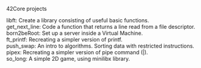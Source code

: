 42Core projects 

libft: Create a library consisting of useful basic functions.                                                                                                  
get_next_line: Code a function that returns a line read from a file descriptor.                                                                                                     
born2beRoot: Set up a server inside a Virtual Machine.                                                                                                                           
ft_printf: Recreating a simpler version of printf.                                                                                                                               
push_swap: An intro to algorithms. Sorting data with restricted instructions.                                                                                                   
pipex: Recreating a simpler version of pipe command (|).                                                                                                                   
so_long: A simple 2D game, using minilibx library.                                                                                                                                 
